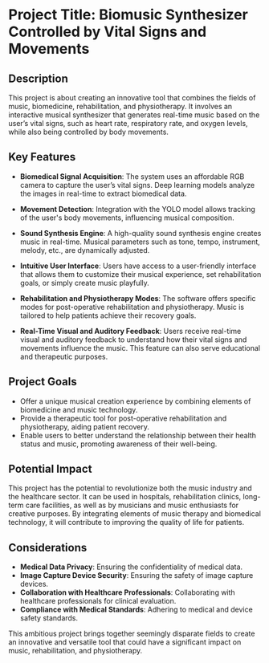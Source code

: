 # Project Title: Biomusic Synthesizer Controlled by Vital Signs and Movements

## Description
This project is about creating an innovative tool that combines the fields of music, biomedicine, rehabilitation, and physiotherapy. It involves an interactive musical synthesizer that generates real-time music based on the user’s vital signs, such as heart rate, respiratory rate, and oxygen levels, while also being controlled by body movements.

## Key Features

- **Biomedical Signal Acquisition**: The system uses an affordable RGB camera to capture the user’s vital signs. Deep learning models analyze the images in real-time to extract biomedical data.

- **Movement Detection**: Integration with the YOLO model allows tracking of the user's body movements, influencing musical composition.

- **Sound Synthesis Engine**: A high-quality sound synthesis engine creates music in real-time. Musical parameters such as tone, tempo, instrument, melody, etc., are dynamically adjusted.

- **Intuitive User Interface**: Users have access to a user-friendly interface that allows them to customize their musical experience, set rehabilitation goals, or simply create music playfully.

- **Rehabilitation and Physiotherapy Modes**: The software offers specific modes for post-operative rehabilitation and physiotherapy. Music is tailored to help patients achieve their recovery goals.

- **Real-Time Visual and Auditory Feedback**: Users receive real-time visual and auditory feedback to understand how their vital signs and movements influence the music. This feature can also serve educational and therapeutic purposes.

## Project Goals

- Offer a unique musical creation experience by combining elements of biomedicine and music technology.
- Provide a therapeutic tool for post-operative rehabilitation and physiotherapy, aiding patient recovery.
- Enable users to better understand the relationship between their health status and music, promoting awareness of their well-being.

## Potential Impact
This project has the potential to revolutionize both the music industry and the healthcare sector. It can be used in hospitals, rehabilitation clinics, long-term care facilities, as well as by musicians and music enthusiasts for creative purposes. By integrating elements of music therapy and biomedical technology, it will contribute to improving the quality of life for patients.

## Considerations

- **Medical Data Privacy**: Ensuring the confidentiality of medical data.
- **Image Capture Device Security**: Ensuring the safety of image capture devices.
- **Collaboration with Healthcare Professionals**: Collaborating with healthcare professionals for clinical evaluation.
- **Compliance with Medical Standards**: Adhering to medical and device safety standards.

This ambitious project brings together seemingly disparate fields to create an innovative and versatile tool that could have a significant impact on music, rehabilitation, and physiotherapy.
